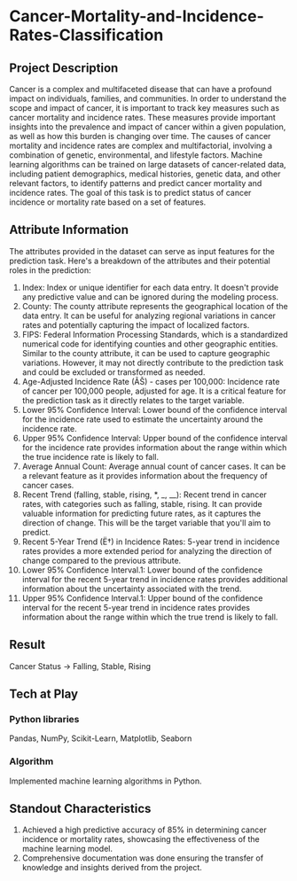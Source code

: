 # Cancer-Mortality-and-Incidence-Rates-Classification

## Project Description
Cancer is a complex and multifaceted disease that can have a profound impact on individuals, families, and communities. In order to understand the scope and impact of cancer, it is important to track key measures such as cancer mortality and incidence rates. These measures provide important insights into the prevalence and impact of cancer within a given population, as well as how this burden is changing over time. The causes of cancer mortality and incidence rates are complex and multifactorial, involving a combination of genetic, environmental, and lifestyle factors. Machine learning algorithms can be trained on large datasets of cancer-related data, including patient demographics, medical histories, genetic data, and other relevant factors, to identify patterns and predict cancer mortality and incidence rates. The goal of this task is to predict status of cancer incidence or mortality rate based on a set of features.

## Attribute Information
The attributes provided in the dataset can serve as input features for the prediction task. Here's a breakdown of the attributes and their potential roles in the prediction:
1.	Index: Index or unique identifier for each data entry. It doesn't provide any predictive value and can be ignored during the modeling process.
2.	County: The county attribute represents the geographical location of the data entry. It can be useful for analyzing regional variations in cancer rates and potentially capturing the impact of localized factors.
3.	FIPS: Federal Information Processing Standards, which is a standardized numerical code for identifying counties and other geographic entities. Similar to the county attribute, it can be used to capture geographic variations. However, it may not directly contribute to the prediction task and could be excluded or transformed as needed.
4.	Age-Adjusted Incidence Rate (ÃŠ) - cases per 100,000: Incidence rate of cancer per 100,000 people, adjusted for age. It is a critical feature for the prediction task as it directly relates to the target variable.
5.	Lower 95% Confidence Interval: Lower bound of the confidence interval for the incidence rate used to estimate the uncertainty around the incidence rate.
6.	Upper 95% Confidence Interval: Upper bound of the confidence interval for the incidence rate provides information about the range within which the true incidence rate is likely to fall.
7.	Average Annual Count: Average annual count of cancer cases. It can be a relevant feature as it provides information about the frequency of cancer cases.
8.	Recent Trend (falling, stable, rising, *, _, __): Recent trend in cancer rates, with categories such as falling, stable, rising. It can provide valuable information for predicting future rates, as it captures the direction of change. This will be the target variable that you'll aim to predict.
9.	Recent 5-Year Trend (Ë†) in Incidence Rates: 5-year trend in incidence rates provides a more extended period for analyzing the direction of change compared to the previous attribute.
10.	Lower 95% Confidence Interval.1: Lower bound of the confidence interval for the recent 5-year trend in incidence rates provides additional information about the uncertainty associated with the trend.
11.	Upper 95% Confidence Interval.1: Upper bound of the confidence interval for the recent 5-year trend in incidence rates provides information about the range within which the true trend is likely to fall.

## Result
Cancer Status -> Falling, Stable, Rising

## Tech at Play
### Python libraries
Pandas, NumPy, Scikit-Learn, Matplotlib, Seaborn
### Algorithm
Implemented machine learning algorithms in Python.

## Standout Characteristics
1. Achieved a high predictive accuracy of 85% in determining cancer incidence or mortality rates, showcasing the effectiveness of the machine learning model.
2. Comprehensive documentation was done ensuring the transfer of knowledge and insights derived from the project.

